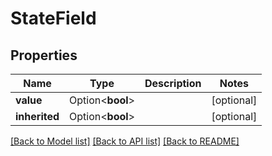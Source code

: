 # StateField

## Properties

Name | Type | Description | Notes
------------ | ------------- | ------------- | -------------
**value** | Option<**bool**> |  | [optional]
**inherited** | Option<**bool**> |  | [optional]

[[Back to Model list]](../README.md#documentation-for-models) [[Back to API list]](../README.md#documentation-for-api-endpoints) [[Back to README]](../README.md)


